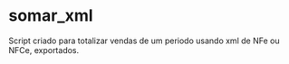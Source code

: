 # somar_xml
Script criado para totalizar vendas de um periodo usando xml de NFe ou NFCe, exportados.
